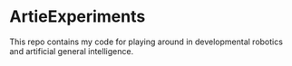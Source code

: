 # ArtieExperiments

This repo contains my code for playing around in developmental robotics and artificial general intelligence.